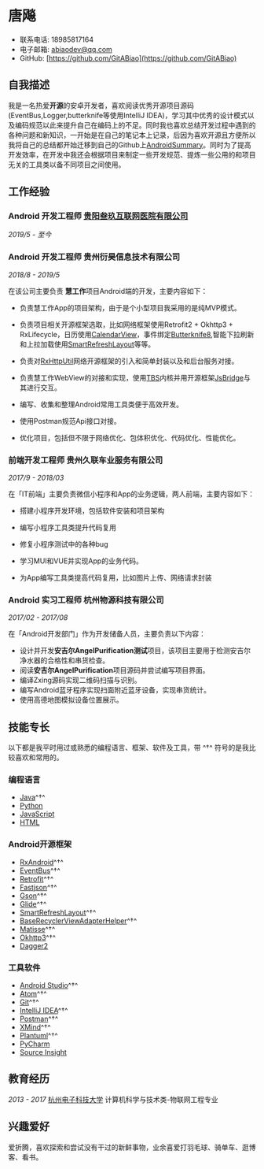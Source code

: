 # 唐飚
- 联系电话: 18985817164
- 电子邮箱: abiaodev@qq.com
- GitHub:  [https://github.com/GitABiao](https://github.com/GitABiao)


## 自我描述

我是一名热爱**开源**的安卓开发者，喜欢阅读优秀开源项目源码(EventBus,Logger,butterknife等使用IntelliJ IDEA)，学习其中优秀的设计模式以及编码规范以此来提升自己在编码上的不足。同时我也喜欢总结开发过程中遇到的各种问题和新知识，一开始是在自己的笔记本上记录，后因为喜欢开源且方便所以我将自己的总结都开始迁移到自己的Github上[AndroidSummary](https://github.com/GitABiao/AndroidSummary)。同时为了提高开发效率，在开发中我还会根据项目来制定一些开发规范、提炼一些公用的和项目无关的工具类以备不同项目之间使用。


## 工作经验
### **Android 开发工程师** [贵阳叁玖互联网医院有限公司](https://baike.baidu.com/item/%E8%B4%B5%E9%98%B3%E5%8F%81%E7%8E%96%E4%BA%92%E8%81%94%E7%BD%91%E5%8C%BB%E9%99%A2%E6%9C%89%E9%99%90%E5%85%AC%E5%8F%B8/19822560?fr=aladdin)

*2019/5 - 至今*

### **Android 开发工程师** 贵州衍昊信息技术有限公司

*2018/8 - 2019/5*

在该公司主要负责 **慧工作**项目Android端的开发，主要内容如下：

* 负责慧工作App的项目架构，由于是个小型项目我采用的是纯MVP模式。

* 负责项目相关开源框架选取，比如网络框架使用Retrofit2 + Okhttp3 + RxLifecycle，日历使用[CalendarView](https://github.com/huanghaibin-dev/CalendarView)，事件绑定[Butterknife8](https://github.com/JakeWharton/butterknife),智能下拉刷新和上拉加载使用[SmartRefreshLayout](https://github.com/scwang90/SmartRefreshLayout)等等。

* 负责对[RxHttpUtil](https://github.com/lygttpod/RxHttpUtils)网络开源框架的引入和简单封装以及和后台服务对接。

* 负责慧工作WebView的对接和实现，使用[TBS](https://x5.tencent.com/tbs/index.html)内核并用开源框架[JsBridge](https://github.com/lzyzsd/JsBridge)与其进行交互。

* 编写、收集和整理Android常用工具类便于高效开发。

* 使用Postman规范Api接口对接。

*  优化项目，包括但不限于网络优化、包体积优化、代码优化、性能优化。


### **前端开发工程师** 贵州久联车业服务有限公司

*2017/9 - 2018/03*

在「IT前端」主要负责微信小程序和App的业务逻辑，两人前端，主要内容如下：

* 搭建小程序开发环境，包括软件安装和项目架构

* 编写小程序工具类提升代码复用

* 修复小程序测试中的各种bug

* 学习MUI和VUE并实现App的业务代码。

* 为App编写工具类提高代码复用，比如图片上传、网络请求封装


###  **Android 实习工程师** 杭州物源科技有限公司

*2017/02 - 2017/08*

在「Android开发部门」作为开发储备人员，主要负责以下内容：
* 设计并开发**安吉尔AngelPurification测试**项目，该项目主要用于检测安吉尔净水器的合格性和串货检查。
* 阅读**安吉尔AngelPurification**项目源码并尝试编写项目界面。
* 编译Zxing源码实现二维码扫描与识别。
* 编写Android蓝牙程序实现扫面附近蓝牙设备，实现串货统计。
* 使用高德地图模拟设备位置展示。

## 技能专长

以下都是我平时用过或熟悉的编程语言、框架、软件及工具，带 ^†^ 符号的是我比较喜欢和常用的。

### 编程语言

- [Java](https://www.java.com)^†^
- [Python](https://www.python.org)
- [JavaScript](https://www.javascript.com)
- [HTML](https://www.w3.org/html)


### Android开源框架

- [RxAndroid](https://github.com/ReactiveX/RxAndroid)^†^
- [EventBus](https://github.com/greenrobot/EventBus)^†^
- [Retrofit](https://github.com/square/retrofit)^†^
- [Fastjson](https://github.com/alibaba/fastjson)^†^
- [Gson](https://github.com/google/gson)^†^
- [Glide](https://github.com/bumptech/glide)^†^
- [SmartRefreshLayout](https://github.com/scwang90/SmartRefreshLayout)^†^
- [BaseRecyclerViewAdapterHelper](https://github.com/CymChad/BaseRecyclerViewAdapterHelper)^†^
- [Matisse](https://github.com/zhihu/Matisse)^†^
- [Okhttp3](https://github.com/square/okhttp)^†^
- [Dagger2](https://github.com/google/dagger)

### 工具软件

- [Android Studio](https://developer.android.com/studio/index.html?hl=zh-cn)^†^
- [Atom](https://atom.io)^†^
- [Git](https://git-scm.com)^†^
- [IntelliJ IDEA](https://www.jetbrains.com/idea)^†^
- [Postman](https://www.getpostman.com)^†^
- [XMind](https://www.xmind.cn)^†^
- [Plantuml](https://plantuml.com/zh/)^†^
- [PyCharm](https://www.jetbrains.com/pycharm)
- [Source Insight](https://www.sourceinsight.com/)

## 教育经历

*2013 - 2017* [杭州电子科技大学](http://www.hdu.edu.cn/) 计算机科学与技术类-物联网工程专业


## 兴趣爱好

爱折腾，喜欢探索和尝试没有干过的新鲜事物，业余喜爱打羽毛球、骑单车、逛博客、看书。
